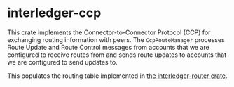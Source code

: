 # interledger-ccp
This crate implements the Connector-to-Connector Protocol (CCP) for exchanging routing
information with peers. The `CcpRouteManager` processes Route Update and Route Control
messages from accounts that we are configured to receive routes from and sends route
updates to accounts that we are configured to send updates to.

This populates the routing table implemented in [the interledger-router crate](https://github.com/emschwartz/interledger-rs/tree/master/crates/interledger-router).
